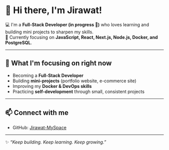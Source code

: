 # 👋 Hi there, I'm Jirawat!  

💻 I'm a **Full-Stack Developer (in progress 🚀)** who loves learning and building mini projects to sharpen my skills.  
🎯 Currently focusing on **JavaScript, React, Next.js, Node.js, Docker, and PostgreSQL**.  


---

## 🌱 What I'm focusing on right now  
- Becoming a **Full-Stack Developer**  
- Building **mini-projects** (portfolio website, e-commerce site)  
- Improving my **Docker & DevOps skills**  
- Practicing **self-development** through small, consistent projects  

---

## 📫 Connect with me  
- GitHub: [Jirawat-MySpace](https://github.com/JLingZ007)  
 

---

✨ *“Keep building. Keep learning. Keep growing.”*  
